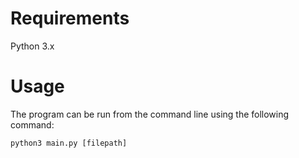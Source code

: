 # Requirements
Python 3.x


# Usage
The program can be run from the command line using the following command:
```
python3 main.py [filepath]
```